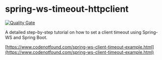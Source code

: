 # spring-ws-timeout-httpclient

[![Quality Gate](https://sonarcloud.io/api/badges/gate?key=com.codenotfound:spring-ws-timeout-httpclient)](https://sonarcloud.io/dashboard/index/com.codenotfound:spring-ws-timeout-httpclient)

A detailed step-by-step tutorial on how to set a client timeout using Spring-WS and Spring Boot.

[https://www.codenotfound.com/spring-ws-client-timeout-example.html](https://www.codenotfound.com/spring-ws-client-timeout-example.html)
